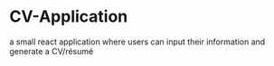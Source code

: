 # CV-Application
 a small react application where users can input their information and generate a CV/résumé
